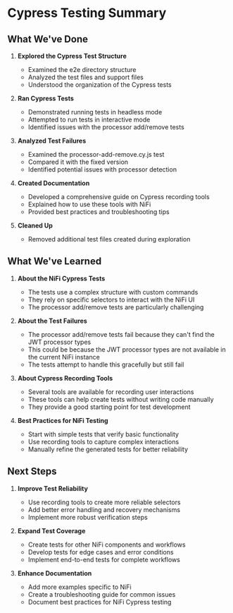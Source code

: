 # Cypress Testing Summary

## What We've Done

1. **Explored the Cypress Test Structure**
   - Examined the e2e directory structure
   - Analyzed the test files and support files
   - Understood the organization of the Cypress tests

2. **Ran Cypress Tests**
   - Demonstrated running tests in headless mode
   - Attempted to run tests in interactive mode
   - Identified issues with the processor add/remove tests

3. **Analyzed Test Failures**
   - Examined the processor-add-remove.cy.js test
   - Compared it with the fixed version
   - Identified potential issues with processor detection

4. **Created Documentation**
   - Developed a comprehensive guide on Cypress recording tools
   - Explained how to use these tools with NiFi
   - Provided best practices and troubleshooting tips

5. **Cleaned Up**
   - Removed additional test files created during exploration

## What We've Learned

1. **About the NiFi Cypress Tests**
   - The tests use a complex structure with custom commands
   - They rely on specific selectors to interact with the NiFi UI
   - The processor add/remove tests are particularly challenging

2. **About the Test Failures**
   - The processor add/remove tests fail because they can't find the JWT processor types
   - This could be because the JWT processor types are not available in the current NiFi instance
   - The tests attempt to handle this gracefully but still fail

3. **About Cypress Recording Tools**
   - Several tools are available for recording user interactions
   - These tools can help create tests without writing code manually
   - They provide a good starting point for test development

4. **Best Practices for NiFi Testing**
   - Start with simple tests that verify basic functionality
   - Use recording tools to capture complex interactions
   - Manually refine the generated tests for better reliability

## Next Steps

1. **Improve Test Reliability**
   - Use recording tools to create more reliable selectors
   - Add better error handling and recovery mechanisms
   - Implement more robust verification steps

2. **Expand Test Coverage**
   - Create tests for other NiFi components and workflows
   - Develop tests for edge cases and error conditions
   - Implement end-to-end tests for complete workflows

3. **Enhance Documentation**
   - Add more examples specific to NiFi
   - Create a troubleshooting guide for common issues
   - Document best practices for NiFi Cypress testing